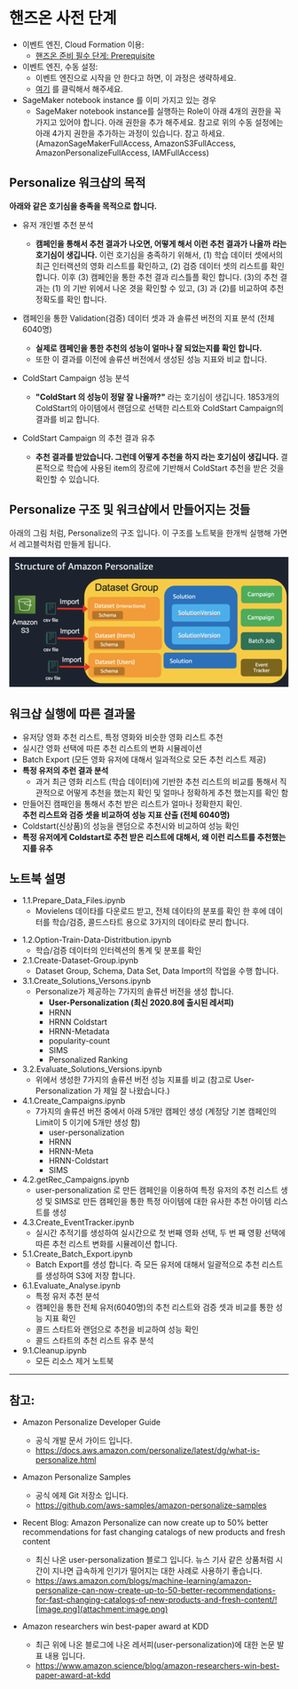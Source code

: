 # 핸즈온 사전 단계

- 이벤트 엔진, Cloud Formation 이용: 
    - [핸즈온 준비 필수 단게: Prerequisite](0.0.Prerequisite/CF-Prerequisite.md)
- 이벤트 엔진, 수동 설정: 
    - 이벤트 엔진으로 시작을 안 한다고 하면, 이 과정은 생략하세요.
    - [여기](0.0.Prerequisite/Prerequisite.md) 를 클릭해서 해주세요.
- SageMaker notebook instance 를 이미 가지고 있는 경우
    - SageMaker notebook instance를 실행하는 Role이 아래 4개의 권한을 꼭 가지고 있어야 합니다. 아래 권한을 추가 해주세요. 참고로 위의 수동 설정에는 아래 4가지 권한을 추가하는 과정이 있습니다. 참고 하세요. (AmazonSageMakerFullAccess, AmazonS3FullAccess, AmazonPersonalizeFullAccess, IAMFullAccess)

## Personalize 워크샵의 목적
**아래와 같은 호기심을 충족을 목적으로 합니다.**

- 유저 개인별 추천 분석
    - **캠페인을 통해서 추천 결과가 나오면, 어떻게 해서 이런 추천 결과가 나올까 라는 호기심이 생깁니다.** 이런 호기심을 충족하기 위해서, (1) 학습 데이터 셋에서의 최근 인터랙션의 영화 리스트를 확인하고, (2) 검증 데이터 셋의 리스트를 확인 합니다. 이후 (3) 캠페인을 통한 추천 결과 리스틀플 확인 합니다. (3)의 추천 결과는 (1) 의 기반 위에서 나온 겻을 확인할 수 있고, (3) 과 (2)를 비교하여 추천 정확도를 확인 합니다.


- 캠페인을 통한 Validation(검증) 데이터 셋과 과 솔류션 버전의 지표 분석 (전체 6040명) 
    - **실제로 캠페인을 통한 추천의 성능이 얼마나 잘 되었는지를 확인 합니다.**
    - 또한 이 결과를 이전에 솔류션 버전에서 생성된 성능 지표와 비교 합니다.


- ColdStart Campaign 성능 분석
    - **"ColdStart 의 성능이 정말 잘 나올까?"** 라는 호기심이 생깁니다. 1853개의 ColdStart의 아이템에서 랜덤으로 선택한 리스트와 ColdStart Campaign의 결과를 비교 합니다.


- ColdStart Campaign 의 추천 결과 유추
    - **추천 결과를 받았습니다. 그런데 어떻게 추천을 하지 라는 호기심이 생깁니다.** 결론적으로 학습에 사용된 item의 장르에 기반해서 ColdStart 추천을 받은 것을 확인할 수 있습니다.
    
## Personalize 구조 및 워크샵에서 만들어지는 것들 
아래의 그림 처럼, Personalize의 구조 입니다. 이 구조를 노트북을 한개씩 실행해 가면서 레고블럭처럼 만들게 됩니다.

![Fig.2.1.dataset-group-structure](movielens_getting_started/static/imgs/Fig.2.1.dataset-group-structure.png)

## 워크샵 실행에 따른 결과물
- 유저당 영화 추천 리스트, 특정 영화와 비슷한 영화 리스트 추천
- 실시간 영화 선택에 따른 추천 리스트의 변화 시뮬레이션
- Batch Export (모든 영화 유저에 대해서 일과적으로 모든 추천 리스트 제공)
- **특정 유저의 추런 결과 분석**
    - 과거 최근 영화 리스트 (학습 데이터)에 기반한 추천 리스트의 비교를 통해서 직관적으로 어떻게 추천을 했는지 확인 및 얼마나 정확하게 추천 했는지를 확인 함
- 만들어진 캠패인을 통해서 추천 받은 리스트가 얼마나 정확한지 확인. <br>**추천 리스트와 검증 셋을 비교하여 성능 지표 산출 (전체 6040명)**
- Coldstart(신상품)의 성능을 랜덤으로 추천시와 비교하여 성능 확인
- **특정 유저에게 Coldstart로 추천 받은 리스트에 대해서, 왜 이런 리스트를 추천했는지를 유추**



## 노트북 설명
* 1.1.Prepare_Data_Files.ipynb
    - Movielens 데이타를 다운로드 받고, 전체 데이타의 분포를 확인 한 후에 데이터를 학습/검증, 콜드스타트 용으로 3가지의 데이타로 분리 합니다.
- 1.2.Option-Train-Data-Distritbution.ipynb
    - 학습/검증 데이터의 인터렉션의 통계 및 분포를 확인
- 2.1.Create-Dataset-Group.ipynb    
    - Dataset Group, Schema, Data Set, Data Import의 작업을 수행 합니다.
- 3.1.Create_Solutions_Versons.ipynb
    - Personalize가 제공하는 7가지의 솔류션 버전을 생성 합니다.
        - **User-Personalization (최신 2020.8에 출시된 레서피)**
        - HRNN
        - HRNN Coldstart
        - HRNN-Metadata
        - popularity-count 
        - SIMS
        - Personalized Ranking
- 3.2.Evaluate_Solutions_Versions.ipynb        
    - 위에서 생성한 7가지의 솔류션 버전 성능 지표를 비교 (참고로 User-Personalization 가 제일 잘 나왔습니다.)
- 4.1.Create_Campaigns.ipynb    
    - 7가지의 솔류션 버전 중에서 아래 5개만 캠페인 생성 (계정당 기본 캠페인의 Limit이 5 이기에 5개만 생성 함)
        - user-personalization
        - HRNN
        - HRNN-Meta
        - HRNN-Coldstart
        - SIMS
- 4.2.getRec_Campaigns.ipynb        
    - user-personalization 로 만든 캠페인을 이용하여 특정 유저의 추천 리스트 생성 및 SIMS로 만든 캠페인을 통한 특정 아이템에 대한 유사한 추천 아이템 리스트를 생성
- 4.3.Create_EventTracker.ipynb    
    - 실시간 추적기를 생성하여 실시간으로 첫 번째 영화 선택, 두 번 째 영황 선택에 따른 추천 리스트 변화를 시뮬레이션 합니다.
- 5.1.Create_Batch_Export.ipynb    
    - Batch Export를 생성 합니다. 즉 모든 유저에 대해서 일괄적으로 추천 리스트를 생성하여 S3에 저장 합니다.
- 6.1.Evaluate_Analyse.ipynb
    - 특정 유저 추천 분석
    - 캠페인을 통한 전체 유저(6040명)의 추천 리스트와 검증 셋과 비교를 통한 성능 지표 확인
    - 콜드 스타트와 랜덤으로 추천을 비교하여 성능 확인 
    - 콜드 스타트의 추천 리스트 유추 분석
- 9.1.Cleanup.ipynb
    - 모든 리소스 제거 노트북
    



---
## 참고:
- Amazon Personalize Developer Guide
    - 공식 개발 문서 가이드 입니다.
    - https://docs.aws.amazon.com/personalize/latest/dg/what-is-personalize.html


- Amazon Personalize Samples
    - 공식 에제 Git 저장소 입니다.
    - https://github.com/aws-samples/amazon-personalize-samples



- Recent Blog: Amazon Personalize can now create up to 50% better recommendations for fast changing catalogs of new products and fresh content    
    - 최신 나온 user-personalization 블로그 입니다. 뉴스 기사 같은 상품처럼 시간이 지나면 급속하게 인기가 떨어지는 대한 사례로 사용하기 좋습니다.
    - https://aws.amazon.com/blogs/machine-learning/amazon-personalize-can-now-create-up-to-50-better-recommendations-for-fast-changing-catalogs-of-new-products-and-fresh-content/![image.png](attachment:image.png)
    
    
- Amazon researchers win best-paper award at KDD
    - 최근 위에 나온 블로그에 나온 레서피(user-personalization)에 대한 논문 발표 내용 입니다.
    - https://www.amazon.science/blog/amazon-researchers-win-best-paper-award-at-kdd